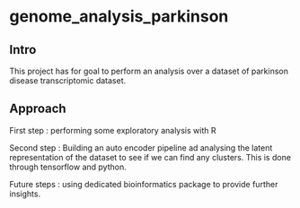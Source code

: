 # genome_analysis_parkinson

## Intro 

This project has for goal to perform an analysis over a dataset of parkinson disease transcriptomic dataset.

## Approach

First step : performing some exploratory analysis with R

Second step : Building an auto encoder pipeline ad analysing the latent representation of the dataset to see if we can find any clusters. This is done through tensorflow and python.

Future steps : using dedicated bioinformatics package to provide further insights.